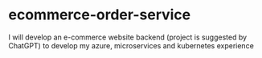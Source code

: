 # ecommerce-order-service
I will develop an e-commerce website backend (project is suggested by ChatGPT) to develop my azure, microservices and kubernetes experience
